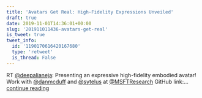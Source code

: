 ```yaml
---
title: 'Avatars Get Real: High-Fidelity Expressions Unveiled'
draft: true
date: 2019-11-01T14:36:01+00:00
slug: '201911011436-avatars-get-real'
is_tweet: true
tweet_info:
  id: '1190170616420167680'
  type: 'retweet'
  is_thread: False
---
```




RT [@deepalianeja](https://x.com/deepalianeja): Presenting an expressive high-fidelity embodied avatar! 
Work with [@danmcduff](https://x.com/danmcduff) and [@sytelus](https://x.com/sytelus) at [@MSFTResearch](https://x.com/MSFTResearch)
GitHub link:… [continue reading](https://x.com/sytelus/status/1190170616420167680)
